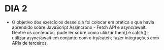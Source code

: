 # DIA 2

- O objetivo dos exercícios desse dia foi colocar em prática o que havia aprendido sobre JavaScript Assíncrono - Fetch API e async/await. Dentre os conteúdos, pude ler sobre como utilizar then() e catch(); utilizar async/await em conjunto com o try/catch; fazer integrações com APIs de terceiros.